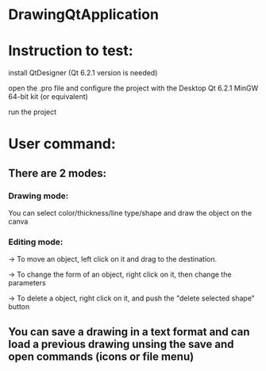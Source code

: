 # DrawingQtApplication

# Instruction to test:

install QtDesigner (Qt 6.2.1 version is needed)

open the .pro file and configure the project with the Desktop Qt 6.2.1 MinGW 64-bit kit (or equivalent)

run the project

# User command: 

## There are 2 modes:

### Drawing mode: 
You can select color/thickness/line type/shape and draw the object on the canva

### Editing mode: 
-> To move an object, left click on it and drag to the destination.

-> To change the form of an object, right click on it, then change the parameters

-> To delete a object, right click on it, and push the "delete selected shape" button

## You can save a drawing in a text format and can load a previous drawing unsing the save and open commands (icons or file menu)
